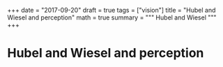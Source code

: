 +++
date = "2017-09-20"
draft = true
tags = ["vision"]
title = "Hubel and Wiesel and perception"
math = true
summary = """
Hubel and Wiesel
"""
+++

# Hubel and Wiesel and perception

<!-- Use your [favourite editor](https://www.gnu.org/software/emacs/) to -->
<!-- write a file with the following contents: -->

<!-- ```bash -->
<!-- #!/bin/sh -->
<!-- dmode_DP="$(cat /sys/class/drm/card0-DP-1/status)" -->
<!-- dmode_HDMI="$(cat /sys/class/drm/card0-HDMI-A-1/status)" -->
<!-- export DISPLAY=:0 -->
<!-- export XAUTHORITY=~/.Xauthority -->

<!-- if [ "${dmode_DP}" = connected ];then -->
<!-- 	/usr/bin/xrandr --output DP-1 --auto --right-of eDP-1 -->
<!-- elif [ "${dmode_HDMI}" = connected ];then -->
<!-- 	/usr/bin/xrandr --output HDMI-1 --auto --right-of eDP-1 -->
<!-- else /usr/bin/xrandr --auto -->
<!-- fi -->
<!-- ``` -->

<!-- where `eDP-1` is the main laptop screen, and `DP-1` and `HDMI-1` are -->
<!-- the laptop inputs (you probably have to rename the input names to your -->
<!-- config - you can find out the names by running `xrandr`). -->

<!-- Save the above file somewhere e.g. `~/.local/bin/screens.sh`. -->

<!-- Then in your `~/.config/i3/config` write somewhere the following line -->

<!-- ```bash -->
<!-- bindsym XF86Display exec --no-startup-id ~/.local/bin/screens.sh -->
<!-- ``` -->

<!-- to bind the above script to the `projector` key (in case your laptop -->
<!-- has a key like that). You can also set your own key binding. -->
